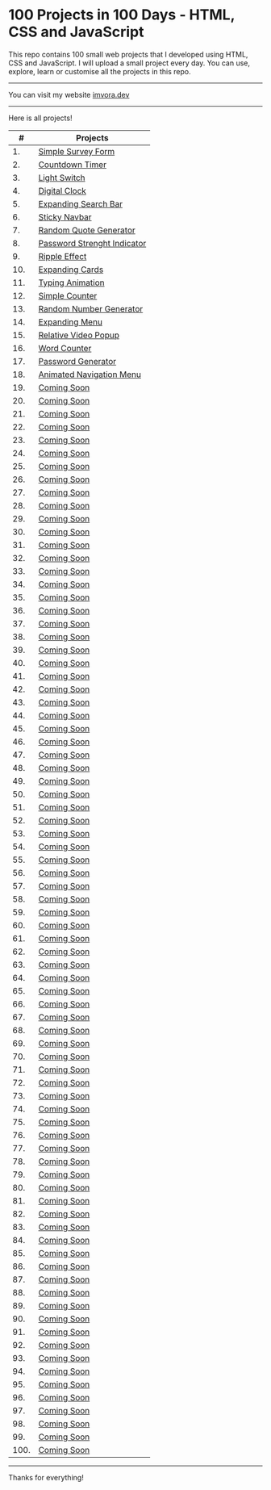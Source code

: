 # 100 Projects in 100 Days - HTML, CSS and JavaScript
This repo contains 100 small web projects that I developed using HTML, CSS and JavaScript. I will upload a small project every day. You can use, explore, learn or customise all the projects in this repo.

----

You can visit my website [imvora.dev](https://www.imvora.dev)

----

Here is all projects!

| # | Projects |
| -------------- | -------------- |
| 1. | [Simple Survey Form](https://github.com/aligunesv/100projects100day/tree/main/1-Simple-Survey-Form) |
| 2. | [Countdown Timer](https://github.com/aligunesv/100projects100day/tree/main/2-Countdown-Timer) |
| 3. | [Light Switch](https://github.com/aligunesv/100projects100day/tree/main/3-Light-Switch) |
| 4. | [Digital Clock](https://github.com/aligunesv/100projects100day/tree/main/4-Digital-Clock) |
| 5. | [Expanding Search Bar](https://github.com/aligunesv/100projects100day/tree/main/5-Expanding-Search-Bar) |
| 6. | [Sticky Navbar](https://github.com/aligunesv/100projects100day/tree/main/6-Sticky-Navbar) |
| 7. | [Random Quote Generator](https://github.com/aligunesv/100projects100day/tree/main/7-Random-Quote-Generator) |
| 8. | [Password Strenght Indicator](https://github.com/aligunesv/100projects100day/tree/main/8-Password-Strenght-Indicator) |
| 9. | [Ripple Effect](https://github.com/aligunesv/100projects100day/tree/main/9-Ripple-Effect) |
| 10. | [Expanding Cards](https://github.com/aligunesv/100projects100day/tree/main/10-Expanding-Cards) |
| 11. | [Typing Animation](https://github.com/aligunesv/100projects100day/tree/main/11-Typing-Animation) |
| 12. | [Simple Counter](https://github.com/aligunesv/100projects100day/tree/main/12-Simple-Counter) |
| 13. | [Random Number Generator](https://github.com/aligunesv/100projects100day/tree/main/13-Random-Number-Generator) |
| 14. | [Expanding Menu](https://github.com/aligunesv/100projects100day/tree/main/14-Expanding-Menu) |
| 15. | [Relative Video Popup](https://github.com/aligunesv/100projects100day/tree/main/15-Relative-Video-Popup) |
| 16. | [Word Counter](https://github.com/aligunesv/100projects100day/tree/main/16-Word-Counter) |
| 17. | [Password Generator](https://github.com/aligunesv/100projects100day/tree/main/17-Password-Generator) |
| 18. | [Animated Navigation Menu](https://github.com/aligunesv/100projects100day/tree/main/18-Animated-Navigation-Menu) |
| 19. | [Coming Soon](https://www.imvora.dev) |
| 20. | [Coming Soon](https://www.imvora.dev) |
| 21. | [Coming Soon](https://www.imvora.dev) |
| 22. | [Coming Soon](https://www.imvora.dev) |
| 23. | [Coming Soon](https://www.imvora.dev) |
| 24. | [Coming Soon](https://www.imvora.dev) |
| 25. | [Coming Soon](https://www.imvora.dev) |
| 26. | [Coming Soon](https://www.imvora.dev) |
| 27. | [Coming Soon](https://www.imvora.dev) |
| 28. | [Coming Soon](https://www.imvora.dev) |
| 29. | [Coming Soon](https://www.imvora.dev) |
| 30. | [Coming Soon](https://www.imvora.dev) |
| 31. | [Coming Soon](https://www.imvora.dev) |
| 32. | [Coming Soon](https://www.imvora.dev) |
| 33. | [Coming Soon](https://www.imvora.dev) |
| 34. | [Coming Soon](https://www.imvora.dev) |
| 35. | [Coming Soon](https://www.imvora.dev) |
| 36. | [Coming Soon](https://www.imvora.dev) |
| 37. | [Coming Soon](https://www.imvora.dev) |
| 38. | [Coming Soon](https://www.imvora.dev) |
| 39. | [Coming Soon](https://www.imvora.dev) |
| 40. | [Coming Soon](https://www.imvora.dev) |
| 41. | [Coming Soon](https://www.imvora.dev) |
| 42. | [Coming Soon](https://www.imvora.dev) |
| 43. | [Coming Soon](https://www.imvora.dev) |
| 44. | [Coming Soon](https://www.imvora.dev) |
| 45. | [Coming Soon](https://www.imvora.dev) |
| 46. | [Coming Soon](https://www.imvora.dev) |
| 47. | [Coming Soon](https://www.imvora.dev) |
| 48. | [Coming Soon](https://www.imvora.dev) |
| 49. | [Coming Soon](https://www.imvora.dev) |
| 50. | [Coming Soon](https://www.imvora.dev) |
| 51. | [Coming Soon](https://www.imvora.dev) |
| 52. | [Coming Soon](https://www.imvora.dev) |
| 53. | [Coming Soon](https://www.imvora.dev) |
| 54. | [Coming Soon](https://www.imvora.dev) |
| 55. | [Coming Soon](https://www.imvora.dev) |
| 56. | [Coming Soon](https://www.imvora.dev) |
| 57. | [Coming Soon](https://www.imvora.dev) |
| 58. | [Coming Soon](https://www.imvora.dev) |
| 59. | [Coming Soon](https://www.imvora.dev) |
| 60. | [Coming Soon](https://www.imvora.dev) |
| 61. | [Coming Soon](https://www.imvora.dev) |
| 62. | [Coming Soon](https://www.imvora.dev) |
| 63. | [Coming Soon](https://www.imvora.dev) |
| 64. | [Coming Soon](https://www.imvora.dev) |
| 65. | [Coming Soon](https://www.imvora.dev) |
| 66. | [Coming Soon](https://www.imvora.dev) |
| 67. | [Coming Soon](https://www.imvora.dev) |
| 68. | [Coming Soon](https://www.imvora.dev) |
| 69. | [Coming Soon](https://www.imvora.dev) |
| 70. | [Coming Soon](https://www.imvora.dev) |
| 71. | [Coming Soon](https://www.imvora.dev) |
| 72. | [Coming Soon](https://www.imvora.dev) |
| 73. | [Coming Soon](https://www.imvora.dev) |
| 74. | [Coming Soon](https://www.imvora.dev) |
| 75. | [Coming Soon](https://www.imvora.dev) |
| 76. | [Coming Soon](https://www.imvora.dev) |
| 77. | [Coming Soon](https://www.imvora.dev) |
| 78. | [Coming Soon](https://www.imvora.dev) |
| 79. | [Coming Soon](https://www.imvora.dev) |
| 80. | [Coming Soon](https://www.imvora.dev) |
| 81. | [Coming Soon](https://www.imvora.dev) |
| 82. | [Coming Soon](https://www.imvora.dev) |
| 83. | [Coming Soon](https://www.imvora.dev) |
| 84. | [Coming Soon](https://www.imvora.dev) |
| 85. | [Coming Soon](https://www.imvora.dev) |
| 86. | [Coming Soon](https://www.imvora.dev) |
| 87. | [Coming Soon](https://www.imvora.dev) |
| 88. | [Coming Soon](https://www.imvora.dev) |
| 89. | [Coming Soon](https://www.imvora.dev) |
| 90. | [Coming Soon](https://www.imvora.dev) |
| 91. | [Coming Soon](https://www.imvora.dev) |
| 92. | [Coming Soon](https://www.imvora.dev) |
| 93. | [Coming Soon](https://www.imvora.dev) |
| 94. | [Coming Soon](https://www.imvora.dev) |
| 95. | [Coming Soon](https://www.imvora.dev) |
| 96. | [Coming Soon](https://www.imvora.dev) |
| 97. | [Coming Soon](https://www.imvora.dev) |
| 98. | [Coming Soon](https://www.imvora.dev) |
| 99. | [Coming Soon](https://www.imvora.dev) |
| 100. | [Coming Soon](https://www.imvora.dev) |


----

Thanks for everything!
